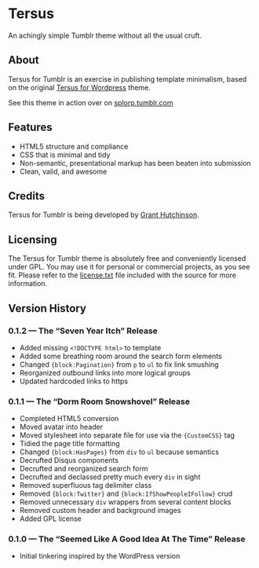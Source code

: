 
# Tersus

An achingly simple Tumblr theme without all the usual cruft.


## About

Tersus for Tumblr is an exercise in publishing template minimalism, based on the original [Tersus for Wordpress](https://github.com/splorp/tersus/) theme.

See this theme in action over on [splorp.tumblr.com](https://splorp.tumblr.com/)


## Features

+ HTML5 structure and compliance
+ CSS that is minimal and tidy
+ Non-semantic, presentational markup has been beaten into submission
+ Clean, valid, and awesome


## Credits

Tersus for Tumblr is being developed by [Grant Hutchinson](https://splorp.me/).


## Licensing

The Tersus for Tumblr theme is absolutely free and conveniently licensed under GPL. You may use it for personal or commercial projects, as you see fit. Please refer to the [license.txt](https://github.com/splorp/tersus-tumblr/blob/master/license.txt) file included with the source for more information.


## Version History

### 0.1.2 — The “Seven Year Itch” Release

+ Added missing `<!DOCTYPE html>` to template
+ Added some breathing room around the search form elements
+ Changed `{block:Pagination}` from `p` to `ul` to fix link smushing
+ Reorganized outbound links into more logical groups
+ Updated hardcoded links to https


### 0.1.1 — The “Dorm Room Snowshovel” Release

+ Completed HTML5 conversion
+ Moved avatar into header
+ Moved stylesheet into separate file for use via the `{CustomCSS}` tag
+ Tidied the page title formatting
+ Changed `{block:HasPages}` from `div` to `ul` because semantics
+ Decrufted Disqus components
+ Decrufted and reorganized search form
+ Decrufted and declassed pretty much every `div` in sight
+ Removed superfluous tag delimiter class
+ Removed `{block:Twitter}` and `{block:IfShowPeopleIFollow}` crud
+ Removed unnecessary `div` wrappers from several content blocks
+ Removed custom header and background images
+ Added GPL license


### 0.1.0 — The “Seemed Like A Good Idea At The Time” Release

+ Initial tinkering inspired by the WordPress version
